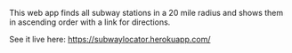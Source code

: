 This web app finds all subway stations in a 20 mile radius and shows them in ascending order with a link for directions.

See it live here: https://subwaylocator.herokuapp.com/
